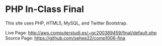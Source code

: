 <h1> PHP In-Class Final </h1>
<p> This site uses PHP, HTML5, MySQL, 
and Twitter Bootstrap.</p>
<p>
Live Page: <a href="http://aws.computerstudi.es/~gc200389459/final/default.php" target="_blank"> http://aws.computerstudi.es/~gc200389459/final/default.php </a> 
<br>  
Source Page: <a href="https://github.com/sehee22/comp1006-fina" target="_blank"> https://github.com/sehee22/comp1006-fina </a> 
</p>

